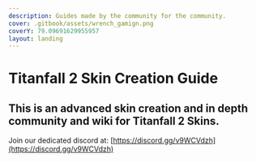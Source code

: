 ```yaml
---
description: Guides made by the community for the community.
cover: .gitbook/assets/wrench_gamign.png
coverY: 79.09691629955957
layout: landing
---
```


# Titanfall 2 Skin Creation Guide

## This is an advanced skin creation and in depth community and wiki for Titanfall 2 Skins.

Join our dedicated discord at: [https://discord.gg/v9WCVdzh](https://discord.gg/v9WCVdzh)
